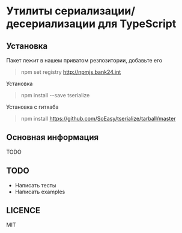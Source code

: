 # Утилиты сериализации/десериализации для TypeScript

## Установка
Пакет лежит в нашем приватом резпозитории, добавьте его
>npm set registry http://npmjs.bank24.int

Установка
>npm install --save tserialize

Установка с гитхаба
>npm install https://github.com/SoEasy/tserialize/tarball/master

## Основная информация
TODO
    
## TODO
- Написать тесты
- Написать examples

## LICENCE
MIT